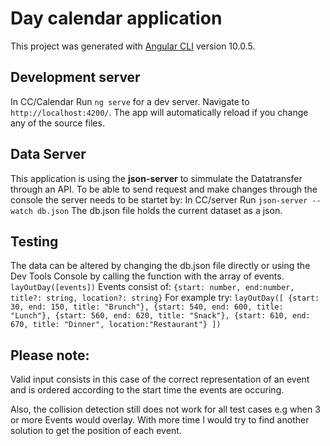 # Day calendar application

This project was generated with [Angular CLI](https://github.com/angular/angular-cli) version 10.0.5.

## Development server

In CC/Calendar
Run `ng serve` for a dev server. Navigate to `http://localhost:4200/`. The app will automatically reload if you change any of the source files.

## Data Server

This application is using the **json-server** to simmulate the Datatransfer through an API.
To be able to send request and make changes through the console the server needs to be startet by:
In CC/server
Run `json-server --watch db.json`
The db.json file holds the current dataset as a json.

## Testing

The data can be altered by changing the db.json file directly or using the Dev Tools Console by calling the function with the array of events.
`layOutDay([events])`
Events consist of:
`{start: number, end:number, title?: string, location?: string}`
For example try:
`layOutDay([ {start: 30, end: 150, title: "Brunch"}, {start: 540, end: 600, title: "Lunch"}, {start: 560, end: 620, title: "Snack"}, {start: 610, end: 670, title: "Dinner", location:"Restaurant"} ])`

## Please note:

Valid input consists in this case of the correct representation of an event and is ordered according to the start time the events are occuring.

Also, the collision detection still does not work for all test cases e.g when 3 or more Events would overlay. With more time I would try to find another solution to get the position of each event. 

